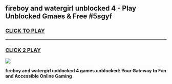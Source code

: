 
## fireboy and watergirl unblocked 4 - Play Unblocked Gmaes & Free #5sgyf
<h3>
<a href="https://news.freeplayer.one?title=fireboy_and_watergirl_unblocked_4&ref=26F">CLICK TO PLAY</a></h3>
<hr>

<h3>
<a href="https://news.freeplayer.one?title=fireboy_and_watergirl_unblocked_4&ref=26F">CLICK 2 PLAY</a>
  
</h3>

<a href="https://news.freeplayer.one?title=fireboy_and_watergirl_unblocked_4&ref=26F/"><img src="https://clearcache.store/games.png"></a>


**fireboy and watergirl unblocked 4 games unblocked: Your Gateway to Fun and Accessible Online Gaming**
